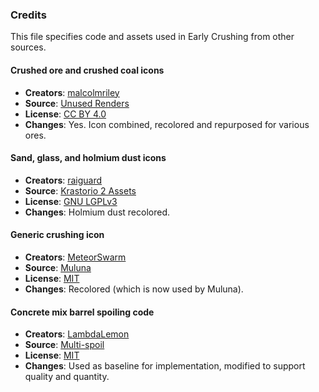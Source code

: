### Credits

This file specifies code and assets used in Early Crushing from other sources.

#### Crushed ore and crushed coal icons

- **Creators**: [malcolmriley](https://github.com/malcolmriley)
- **Source**: [Unused Renders](https://github.com/malcolmriley/unused-renders)
- **License**: [CC BY 4.0](https://creativecommons.org/licenses/by/4.0/)
- **Changes**: Yes. Icon combined, recolored and repurposed for various ores.

#### Sand, glass, and holmium dust icons

- **Creators**: [raiguard](https://github.com/raiguard)
- **Source**: [Krastorio 2 Assets](https://mods.factorio.com/mod/Krastorio2Assets)
- **License**: [GNU LGPLv3](https://opensource.org/license/lgpl-3.0)
- **Changes**: Holmium dust recolored.

#### Generic crushing icon

- **Creators**: [MeteorSwarm](https://github.com/nicholasgower/)
- **Source**: [Muluna](https://mods.factorio.com/mod/planet-muluna)
- **License**: [MIT](https://opensource.org/license/MIT)
- **Changes**: Recolored (which is now used by Muluna).

#### Concrete mix barrel spoiling code

- **Creators**: [LambdaLemon](https://mods.factorio.com/user/LambdaLemon)
- **Source**: [Multi-spoil](https://mods.factorio.com/mod/multispoil)
- **License**: [MIT](https://opensource.org/license/MIT)
- **Changes**: Used as baseline for implementation, modified to support quality and quantity.
